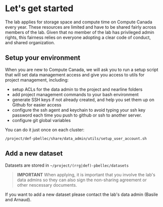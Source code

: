 # Let's get started

The lab applies for storage space and compute time on Compute Canada every year.
These resources are limited and have to be shared fairly across members of the lab.
Given that no member of the lab has privileged admin rights, this fairness relies on everyone adopting a clear code of conduct, and shared organization.

## Setup your environment

When you are new to Compute Canada, we will ask you to run a setup script that will set data management access and give you access to utils for project management, including:

- setup ACLs for the data admin to the project and nearline folders
- add project management commands to your bash environment
- generate SSH keys if not already created, and help you set them up on Github for easier access
- configure the ssh agent and keychain to avoid typing your ssh key password each time you push to github or ssh to another server.
- configure git global variables


You can do it just once on each cluster:

```
/project/def-pbellec/share/data_admin/utils/setup_user_account.sh
```

## Add a new dataset

Datasets are stored in `~/project/(rrg|def)-pbellec/datasets`

> __IMPORTANT__ When applying, it is important that you involve the lab's data admins so they can also sign the non-sharing agreement or other nescessary documents.

If you want to add a new dataset please contact the lab's data admin (Basile and Arnaud).
